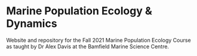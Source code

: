 # Marine Population Ecology & Dynamics 

Website and repository for the Fall 2021 Marine Population Ecology Course as taught by Dr Alex Davis at the Bamfield Marine Science Centre. 
